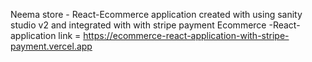 Neema store - React-Ecommerce application created with using sanity studio v2 and integrated with with stripe payment 
Ecommerce -React-application link = https://ecommerce-react-application-with-stripe-payment.vercel.app


